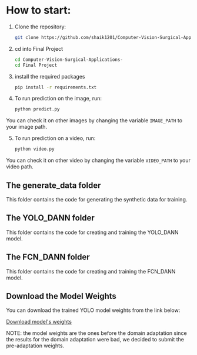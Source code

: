 # How to start:

1. Clone the repository:
   ```sh
   git clone https://github.com/shaik1201/Computer-Vision-Surgical-Applications-.git

2. cd into Final Project
    ```sh
    cd Computer-Vision-Surgical-Applications-
    cd Final Project

3. install the required packages
    ```sh
    pip install -r requirements.txt

4. To run prediction on the image, run:
    ```sh
    python predict.py

You can check it on other images by changing the variable `IMAGE_PATH` to your image path.

5. To run prediction on a video, run:

    ```sh
    python video.py

You can check it on other video by changing the variable `VIDEO_PATH` to your video path.

## The generate_data folder
This folder contains the code for generating the synthetic data for training.

## The YOLO_DANN folder
This folder contains the code for creating and training the YOLO_DANN model.

## The FCN_DANN folder
This folder contains the code for creating and training the FCN_DANN model.

## Download the Model Weights

You can download the trained YOLO model weights from the link below:

[Download model's weights](https://github.com/shaik1201/Computer-Vision-Surgical-Applications-/blob/main/Final%20Project/models_weights/exp3_try4.pt)

NOTE: the model weights are the ones before the domain adaptation since the results for the domain adaptation were bad, we decided to submit the pre-adaptation weights.